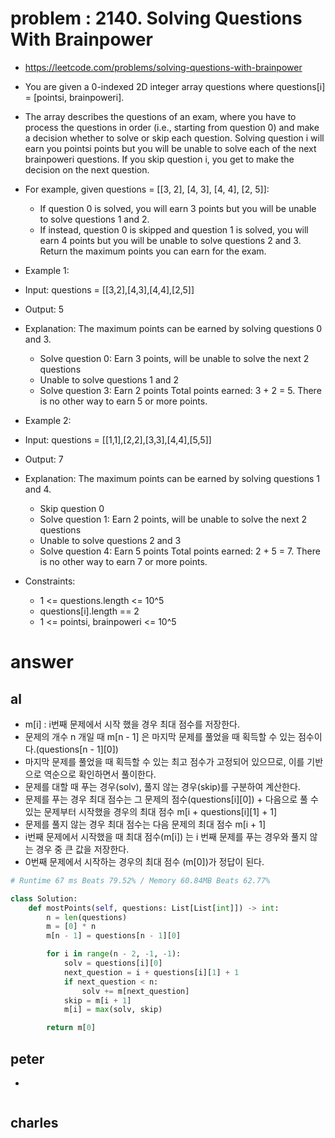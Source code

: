 # problem : 2140. Solving Questions With Brainpower
- https://leetcode.com/problems/solving-questions-with-brainpower

- You are given a 0-indexed 2D integer array questions where questions[i] = [pointsi, brainpoweri].

- The array describes the questions of an exam, where you have to process the questions in order (i.e., starting from question 0) and make a decision whether to solve or skip each question. Solving question i will earn you pointsi points but you will be unable to solve each of the next brainpoweri questions. If you skip question i, you get to make the decision on the next question.

- For example, given questions = [[3, 2], [4, 3], [4, 4], [2, 5]]:
  - If question 0 is solved, you will earn 3 points but you will be unable to solve questions 1 and 2.
  - If instead, question 0 is skipped and question 1 is solved, you will earn 4 points but you will be unable to solve questions 2 and 3.
Return the maximum points you can earn for the exam.
 

- Example 1:

- Input: questions = [[3,2],[4,3],[4,4],[2,5]]
- Output: 5
- Explanation: The maximum points can be earned by solving questions 0 and 3.
  - Solve question 0: Earn 3 points, will be unable to solve the next 2 questions
  - Unable to solve questions 1 and 2
  - Solve question 3: Earn 2 points
Total points earned: 3 + 2 = 5. There is no other way to earn 5 or more points.

- Example 2:

- Input: questions = [[1,1],[2,2],[3,3],[4,4],[5,5]]
- Output: 7
- Explanation: The maximum points can be earned by solving questions 1 and 4.
  - Skip question 0
  - Solve question 1: Earn 2 points, will be unable to solve the next 2 questions
  - Unable to solve questions 2 and 3
  - Solve question 4: Earn 5 points
Total points earned: 2 + 5 = 7. There is no other way to earn 7 or more points.
 

- Constraints:

  - 1 <= questions.length <= 10^5
  - questions[i].length == 2
  - 1 <= pointsi, brainpoweri <= 10^5

# answer

## al
- m[i] : i번째 문제에서 시작 했을 경우 최대 점수를 저장한다.
- 문제의 개수 n 개일 때 m[n - 1] 은 마지막 문제를 풀었을 때 획득할 수 있는 점수이다.(questions[n - 1][0])
- 마지막 문제를 풀었을 때 획득할 수 있는 최고 점수가 고정되어 있으므로, 이를 기반으로 역순으로 확인하면서 풀이한다.
- 문제를 대할 때 푸는 경우(solv), 풀지 않는 경우(skip)를 구분하여 계산한다.
- 문제를 푸는 경우 최대 점수는 그 문제의 점수(questions[i][0]) + 다음으로 풀 수 있는 문제부터 시작했을 경우의 최대 점수 m[i + questions[i][1] + 1]
- 문제를 풀지 않는 경우 최대 점수는 다음 문제의 최대 점수 m[i + 1]
- i번째 문제에서 시작했을 때 최대 점수(m[i]) 는 i 번째 문제를 푸는 경우와 풀지 않는 경우 중 큰 값을 저장한다.
- 0번째 문제에서 시작하는 경우의 최대 점수 (m[0])가 정답이 된다.
```python
# Runtime 67 ms Beats 79.52% / Memory 60.84MB Beats 62.77%

class Solution:
    def mostPoints(self, questions: List[List[int]]) -> int:
        n = len(questions)
        m = [0] * n
        m[n - 1] = questions[n - 1][0]

        for i in range(n - 2, -1, -1):
            solv = questions[i][0]
            next_question = i + questions[i][1] + 1
            if next_question < n:
                solv += m[next_question]
            skip = m[i + 1]
            m[i] = max(solv, skip)

        return m[0]
```


## peter
- 
```python
```


## charles
```python
```
